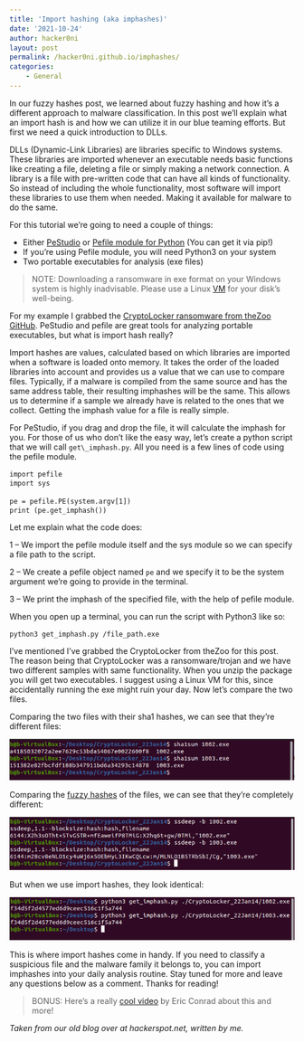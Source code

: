 ```yaml
---
title: 'Import hashing (aka imphashes)'
date: '2021-10-24'
author: hacker0ni
layout: post
permalink: /hacker0ni.github.io/imphashes/
categories:
    - General
---
```


In our fuzzy hashes post, we learned about fuzzy hashing and how it’s a different approach to malware classification. In this post we’ll explain what an import hash is and how we can utilize it in our blue teaming efforts. But first we need a quick introduction to DLLs.

DLLs (Dynamic-Link Libraries) are libraries specific to Windows systems. These libraries are imported whenever an executable needs basic functions like creating a file, deleting a file or simply making a network connection. A library is a file with pre-written code that can have all kinds of functionality. So instead of including the whole functionality, most software will import these libraries to use them when needed. Making it available for malware to do the same.

For this tutorial we’re going to need a couple of things:

- Either [PeStudio](https://www.winitor.com/) or [Pefile module for Python](https://pypi.org/project/pefile/) (You can get it via pip!)
- If you’re using Pefile module, you will need Python3 on your system
- Two portable executables for analysis (exe files)

> NOTE: Downloading a ransomware in exe format on your Windows system is highly inadvisable. Please use a Linux [VM](https://en.wikipedia.org/wiki/Virtual_machine) for your disk’s well-being.

For my example I grabbed the [CryptoLocker ransomware from theZoo GitHub](https://github.com/ytisf/theZoo/tree/master/malwares/Binaries/CryptoLocker_22Jan2014). PeStudio and pefile are great tools for analyzing portable executables, but what is import hash really?

Import hashes are values, calculated based on which libraries are imported when a software is loaded onto memory. It takes the order of the loaded libraries into account and provides us a value that we can use to compare files. Typically, if a malware is compiled from the same source and has the same address table, their resulting imphashes will be the same. This allows us to determine if a sample we already have is related to the ones that we collect. Getting the imphash value for a file is really simple.

For PeStudio, if you drag and drop the file, it will calculate the imphash for you. For those of us who don’t like the easy way, let’s create a python script that we will call `get\_imphash.py`. All you need is a few lines of code using the pefile module.

```
import pefile
import sys

pe = pefile.PE(system.argv[1])
print (pe.get_imphash())
```

Let me explain what the code does:

1 – We import the pefile module itself and the sys module so we can specify a file path to the script.

2 – We create a pefile object named `pe` and we specify it to be the system argument we’re going to provide in the terminal.

3 – We print the imphash of the specified file, with the help of pefile module.

When you open up a terminal, you can run the script with Python3 like so:

```
python3 get_imphash.py /file_path.exe
```

I’ve mentioned I’ve grabbed the CryptoLocker from theZoo for this post. The reason being that CryptoLocker was a ransomware/trojan and we have two different samples with same functionality. When you unzip the package you will get two executables. I suggest using a Linux VM for this, since accidentally running the exe might ruin your day. Now let’s compare the two files.

Comparing the two files with their sha1 hashes, we can see that they’re different files:

![](/assets/img/imphash1.png)

Comparing the [fuzzy hashes](/fuzzy-hashing-vs-regular-hashing/) of the files, we can see that they’re completely different:

![](/assets/img/imphash2.png)

But when we use import hashes, they look identical:

![](/assets/img/imphash3.png)

This is where import hashes come in handy. If you need to classify a suspicious file and the malware family it belongs to, you can import imphashes into your daily analysis routine. Stay tuned for more and leave any questions below as a comment. Thanks for reading!

> BONUS: Here’s a really [cool video](https://www.youtube.com/watch?v=7dEfKn70HCI) by Eric Conrad about this and more!

*Taken from our old blog over at hackerspot.net, written by me.*